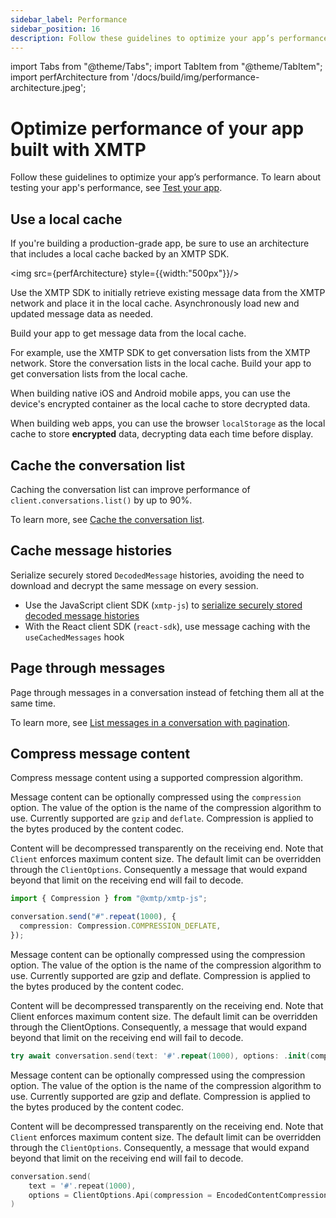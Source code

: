 ```yaml
---
sidebar_label: Performance
sidebar_position: 16
description: Follow these guidelines to optimize your app’s performance.
---
```


import Tabs from "@theme/Tabs";
import TabItem from "@theme/TabItem";
import perfArchitecture from '/docs/build/img/performance-architecture.jpeg';

# Optimize performance of your app built with XMTP

Follow these guidelines to optimize your app’s performance. To learn about testing your app's performance, see [Test your app](test-your-app).

## Use a local cache

If you're building a production-grade app, be sure to use an architecture that includes a local cache backed by an XMTP SDK.

<img src={perfArchitecture} style={{width:"500px"}}/>

Use the XMTP SDK to initially retrieve existing message data from the XMTP network and place it in the local cache. Asynchronously load new and updated message data as needed.

Build your app to get message data from the local cache.

For example, use the XMTP SDK to get conversation lists from the XMTP network. Store the conversation lists in the local cache. Build your app to get conversation lists from the local cache.

When building native iOS and Android mobile apps, you can use the device's encrypted container as the local cache to store decrypted data.

When building web apps, you can use the browser `localStorage` as the local cache to store **encrypted** data, decrypting data each time before display.

## Cache the conversation list

Caching the conversation list can improve performance of `client.conversations.list()` by up to 90%.

To learn more, see [Cache the conversation list](conversations#cache-the-conversation-list).

## Cache message histories

Serialize securely stored `DecodedMessage` histories, avoiding the need to download and decrypt the same message on every session.

- Use the JavaScript client SDK (`xmtp-js`) to [serialize securely stored decoded message histories](https://github.com/xmtp/xmtp-js/releases/tag/v8.0.0)
- With the React client SDK (`react-sdk`), use message caching with the `useCachedMessages` hook

## Page through messages

Page through messages in a conversation instead of fetching them all at the same time. 

To learn more, see [List messages in a conversation with pagination](messages#list-messages-in-a-conversation-with-pagination).

## Compress message content

Compress message content using a supported compression algorithm.

<Tabs groupId="sdk-langs">
<TabItem value="js" label="JavaScript" default>

Message content can be optionally compressed using the `compression` option. The value of the option is the name of the compression algorithm to use. Currently supported are `gzip` and `deflate`. Compression is applied to the bytes produced by the content codec.

Content will be decompressed transparently on the receiving end. Note that `Client` enforces maximum content size. The default limit can be overridden through the `ClientOptions`. Consequently a message that would expand beyond that limit on the receiving end will fail to decode.

```ts
import { Compression } from "@xmtp/xmtp-js";

conversation.send("#".repeat(1000), {
  compression: Compression.COMPRESSION_DEFLATE,
});
```

</TabItem>
<TabItem value="swift" label="Swift" default>

Message content can be optionally compressed using the compression option. The value of the option is the name of the compression algorithm to use. Currently supported are gzip and deflate. Compression is applied to the bytes produced by the content codec.

Content will be decompressed transparently on the receiving end. Note that Client enforces maximum content size. The default limit can be overridden through the ClientOptions. Consequently, a message that would expand beyond that limit on the receiving end will fail to decode.

```swift
try await conversation.send(text: '#'.repeat(1000), options: .init(compression: .gzip))
```

</TabItem>
<TabItem value="kotlin" label="Kotlin - beta" default>

Message content can be optionally compressed using the compression option. The value of the option is the name of the compression algorithm to use. Currently supported are gzip and deflate. Compression is applied to the bytes produced by the content codec.

Content will be decompressed transparently on the receiving end. Note that `Client` enforces maximum content size. The default limit can be overridden through the `ClientOptions`. Consequently, a message that would expand beyond that limit on the receiving end will fail to decode.

```kotlin
conversation.send(
    text = '#'.repeat(1000),
    options = ClientOptions.Api(compression = EncodedContentCompression.GZIP)
)
```

</TabItem>
</Tabs>
